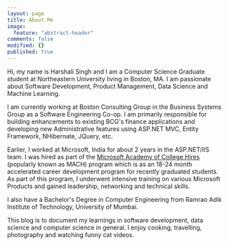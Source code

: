 ```yaml
---
layout: page
title: About Me
image: 
  feature: "abstract-header"
comments: false
modified: {}
published: true
---
```




Hi, my name is Harshali Singh and I am a Computer Science Graduate student at Northeastern University living in Boston, MA. I am passionate about Software Development, Product Management, Data Science and Machine Learning. 

I am currently working at Boston Consulting Group in the Business Systems Group as a Software Engineering Co-op. I am primarily responsible for building enhancements to existing BCG's finance applications and developing new Administrative features using ASP.NET MVC, Entity Framework, NHibernate, JQuery, etc.

Earlier, I worked at Microsoft, India for about 2 years in the ASP.NET/IIS team. I was hired as part of the [Microsoft Academy of College Hires](https://careers.microsoft.com/students/mach) (popularly known as MACH) program which is as an 18-24 month accelerated career development program for recently graduated students. As part of this program, I underwent intensive training on various Microsoft Products and gained leadership, networking and technical skills.

I also have a Bachelor's Degree in Computer Engineering from Ramrao Adik Institute of Technology, University of Mumbai. 

This blog is to document my learnings in software development, data science and computer science in general. I enjoy cooking, travelling, photography and watching funny cat videos.
